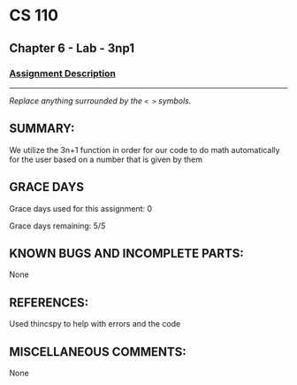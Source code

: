 # CS 110
## Chapter 6 - Lab - 3np1

### [Assignment Description](https://docs.google.com/document/d/1k8qs8vIsvlLiU3KX9Uql6LjVPWp0CBAjo_oArBhH2k4/edit?usp=sharing)

***

_Replace anything surrounded by the `< >` symbols._

## SUMMARY:
We utilize the 3n+1 function in order for our code to do math automatically for the user based on a number that is given by them

## GRACE DAYS
Grace days used for this assignment: 0

Grace days remaining: 5/5

## KNOWN BUGS AND INCOMPLETE PARTS:
 None

## REFERENCES:
 Used thincspy to help with errors and the code

## MISCELLANEOUS COMMENTS:
 None
